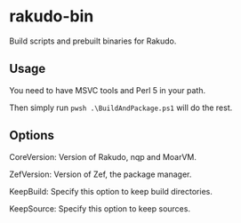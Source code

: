 # rakudo-bin
Build scripts and prebuilt binaries for Rakudo.
## Usage
You need to have MSVC tools and Perl 5 in your path.

Then simply run `pwsh .\BuildAndPackage.ps1` will do the rest.
## Options
CoreVersion: Version of Rakudo, nqp and MoarVM.

ZefVersion: Version of Zef, the package manager.

KeepBuild: Specify this option to keep build directories.

KeepSource: Specify this option to keep sources.
